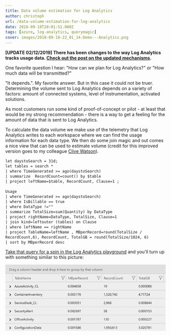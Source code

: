```yaml
---
title: Data volume estimation for Log Analytics
author: christoph
url: /data-volume-estimation-for-log-analytics
date: 2018-09-18T20:01:51.000Z
tags: [azure, log-analytics, querymagic]
cover: images/2018-09-18-22_01_14-Demo---Analytics.png
---
```


**[UPDATE 02/12/2019] There has been changes to the way Log Analytics tracks usage data. [Check out the post on the updated mechanisms](/data-and-cost-estimation-for-log-analytics/).**

One favorite question I hear: "How can we plan for Log Analytics?" or "How much data will be transmitted?"

"It depends.". My favorite answer. But in this case it could not be truer. Determining the volume sent to Log Analytics depends on a variety of factors: amount of connected systems, level of instrumentation, activated solutions.

As most customers run some kind of proof-of-concept or pilot - at least that would be my strong recommendation - there is a way to get a feeling for the amount of data that is sent to Log Analytics.

To calculate the data volume we make use of the telemetry that Log Analytics writes to each workspace where we can find the usage information for each data type. We then do some join magic and out comes a nice view that can be used to estimate volume (credit for this improved version goes to my colleague [Clive Watson](https://www.linkedin.com/in/clive-watson-3008734/)).

```
let daystoSearch = 31d;
let tables = search *
| where TimeGenerated >= ago(daystoSearch)
| summarize  RecordCount=count() by $table
| project leftName=$table, RecordCount, Clause=1 ;

Usage
| where TimeGenerated >= ago(daystoSearch)
| where IsBillable == true
| where DataType !="" 
| summarize TotalSize=sum(Quantity) by DataType
| project rightName=DataType, TotalSize, Clause=1
| join kind=leftouter (tables) on Clause 
| where leftName == rightName
| project TableName=leftName , MBperRecord=round(TotalSize / RecordCount,6), RecordCount, TotalGB = round(TotalSize/1024, 6) 
| sort by MBperRecord desc
```

[Take that query for a spin in the Log Analytics playground](https://portal.loganalytics.io/Demo?q=H4sIAAAAAAAAA5VSQU7DMBC8V%2BoflopDgiKVAuoFmUOLVHEACRoesI2X1sWJI3sjFMTjsWOapr1xsazdmZ2dsTUxSGwdmzWhLXYg4HYm78cj7RuMG03Ol1zsXY1HP%2FC1I0uQq5JWVJFFJgkPAnBrkuGgNGBdU5Zo1TcBvFFhrFyapmJRhDNJYdPCZacRsLU1eyoYNH3wC5YkYisbMjNYamwciRn4Fd8dbum%2FK0Xsk1sorcN8EALYNoM5j8iYtzXBhZhM4NRGbhj12t%2BEryWvDVasuO2cHGhDL1Ztd9HMoZsdRxzNBMreqAo%2BVSVFCMA0TBaS%2BAApmOoPC8c1DzkFA73OUDwP5E68h2bwvKjJxkSF9ZHKpN8HpidRz9Oz6DvgauG%2FwxlxOru%2BuctgnsawjOWQx0AJJLniF2FywDJqAgAA) and you'll turn up with something similar to this picture:

![Output when running the query](images/image-43.png)
